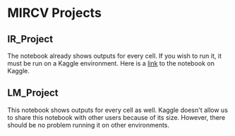 # MIRCV Projects

## IR_Project
The notebook already shows outputs for every cell. If you wish to run it, it must be run on a Kaggle environment. Here is a [link](https://www.kaggle.com/code/filippolucchesi/ir-project-pulpfiction) to the notebook on Kaggle.

## LM_Project
This notebook shows outputs for every cell as well. Kaggle doesn't allow us to share this notebook with other users because of its size. However, there should be no problem running it on other environments.
